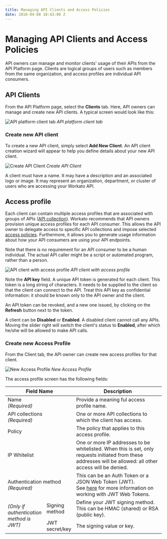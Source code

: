 ```yaml
---
title: Managing API Clients and Access Policies
date: 2018-04-08 10:43:00 Z
---
```

# Managing API Clients and Access Policies

API owners can manage and monitor clients' usage of their APIs from the API Platform page. Clients are logical groups of users such as members from the same organization, and access profiles are individual API consumers.

## API Clients
From the API Platform page, select the **Clients** tab. Here, API owners can manage and create new API clients. A typical screen would look like this:

![API platform client tab](~@img/api-mgmt/api-client-homepage.png)
*API platform client tab*

### Create new API client

To create a new API client, simply select **Add New Client**. An API client creation wizard will appear to help you define details about your new API client.

![Create API Client](~@img/api-mgmt/api-new-client.png)
*Create API Client*

A client must have a name. It may have a description and an associated logo or image. It may represent an organization, department, or cluster of users who are accessing your Workato API.

## Access profile

Each client can contain multiple access profiles that are associated with groups of APIs ([API collection](/api-mgmt/api-collections.md)). Workato recommends that API owners provision unique access profiles for each API consumer. This allows the API owner to delegate access to specific API collections and impose selected [access policies](/api-mgmt/api-access-policies.md). Furthermore, it allows you to generate usage information about how your API consumers are using your API endpoints.

Note that there is no requirement for an API consumer to be a human individual. The actual API caller might be a script or automated program, rather than a person.

![API client with access profile](~@img/api-mgmt/api-client-creation.png)
*API client with access profile*

Note the **API key** field. A unique API token is generated for each client. This token is a long string of characters. It needs to be supplied to the client so that the client can connect to the API. Treat this API key as confidential information: it should be known only to the API owner and the client.

An API token can be revoked, and a new one issued, by clicking on the **Refresh** button next to the token.

A client can be **Disabled** or **Enabled**. A disabled client cannot call any APIs. Moving the slider right will switch the client's status to **Enabled**, after which he/she will be allowed to make API calls.

### Create new Access Profile

From the Client tab, the API owner can create new access profiles for that client.

![New Access Profile](~@img/api-mgmt/api-new-access-profile.png)
*New Access Profile*

The access profile screen has the following fields:

<table class="unchanged rich-diff-level-one">
    <thead>
        <tr>
            <th colspan=2 width='30%'>Field Name</th>
            <th>Description</th>
        </tr>
    </thead>
    <tbody>
        <tr>
            <td colspan=2>Name<br><i>(Required)</i></td>
            <td>Provide a meaning ful access profile name.</td>
        </tr>
        <tr>
            <td colspan=2>API collections<br><i>(Required)</i></td>
            <td>One or more API collections to which the client has access.</td>
        </tr>
        <tr>
            <td colspan=2>Policy</td>
            <td>The policy that applies to this access profile.</td>
        </tr>
        <tr>
            <td colspan=2>IP Whitelist</td>
            <td>One or more IP addresses to be whitelisted. When this is set, only requests initiated from these addresses will be allowed: all other access will be denied.</td>
        </tr>
        <tr>
            <td colspan=2>Authentication method<br><i>(Required)</i></td>
            <td>This can be an Auth Token or a JSON Web Token (JWT).<br>See <a href="/api-mgmt/jwt-token.html">here</a> for more information on working with JWT Web Tokens.</td>
        </tr>
        <tr>
            <td rowspan=2><i>(Only if authentication method is JWT)</i></td>
            <td>Signing method</td>
            <td>Define your JWT signing method. This can be HMAC (shared) or RSA (public key).</td>
        </tr>
        <tr>
            <td>JWT secret/key</td>
            <td>The signing value or key.</td>
        </tr>
    </tbody>
</table>

